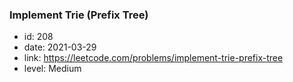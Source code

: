 ### Implement Trie (Prefix Tree)

* id: 208
* date: 2021-03-29
* link: https://leetcode.com/problems/implement-trie-prefix-tree
* level: Medium
